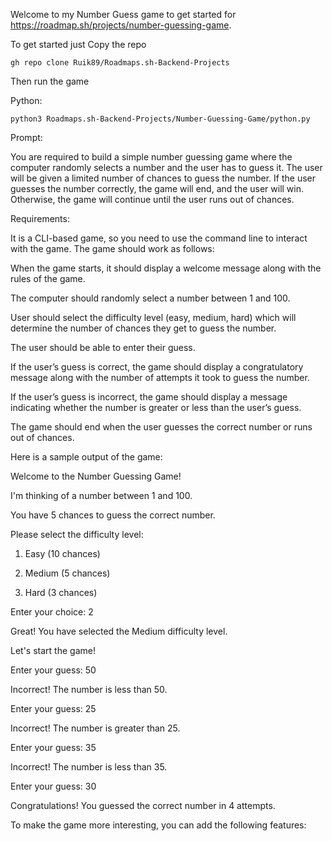 Welcome to my Number Guess game to get started for https://roadmap.sh/projects/number-guessing-game.

To get started just Copy the repo
```
gh repo clone Ruik89/Roadmaps.sh-Backend-Projects
```

Then run the game

Python:

```
python3 Roadmaps.sh-Backend-Projects/Number-Guessing-Game/python.py
```


Prompt:

You are required to build a simple number guessing game where the computer randomly selects a number and the user has to guess it. The user will be given a limited number of chances to guess the number. If the user guesses the number correctly, the game will end, and the user will win. Otherwise, the game will continue until the user runs out of chances.

Requirements:

It is a CLI-based game, so you need to use the command line to interact with the game. The game should work as follows:

When the game starts, it should display a welcome message along with the rules of the game.

The computer should randomly select a number between 1 and 100.

User should select the difficulty level (easy, medium, hard) which will determine the number of chances they get to guess the number.

The user should be able to enter their guess.

If the user’s guess is correct, the game should display a congratulatory message along with the number of attempts it took to guess the number.

If the user’s guess is incorrect, the game should display a message indicating whether the number is greater or less than the user’s guess.

The game should end when the user guesses the correct number or runs out of chances.

Here is a sample output of the game:

Welcome to the Number Guessing Game!

I'm thinking of a number between 1 and 100.

You have 5 chances to guess the correct number.

Please select the difficulty level:

1. Easy (10 chances)

2. Medium (5 chances)

3. Hard (3 chances)

Enter your choice: 2

Great! You have selected the Medium difficulty level.

Let's start the game!

Enter your guess: 50

Incorrect! The number is less than 50.

Enter your guess: 25

Incorrect! The number is greater than 25.

Enter your guess: 35

Incorrect! The number is less than 35.

Enter your guess: 30

Congratulations! You guessed the correct number in 4 attempts.

To make the game more interesting, you can add the following features:
